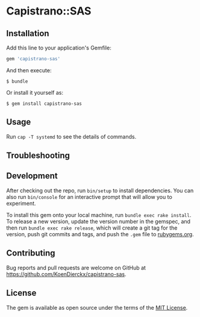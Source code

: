 # Capistrano::SAS


## Installation

Add this line to your application's Gemfile:

```ruby
gem 'capistrano-sas'
```

And then execute:

    $ bundle

Or install it yourself as:

    $ gem install capistrano-sas

## Usage

Run `cap -T systemd` to see the details of commands.

## Troubleshooting

## Development

After checking out the repo, run `bin/setup` to install dependencies. You can also run `bin/console` for an interactive prompt that will allow you to experiment.

To install this gem onto your local machine, run `bundle exec rake install`. To release a new version, update the version number in the gemspec, and then run `bundle exec rake release`, which will create a git tag for the version, push git commits and tags, and push the `.gem` file to [rubygems.org](https://rubygems.org).

## Contributing

Bug reports and pull requests are welcome on GitHub at https://github.com/KoenDierckx/capistrano-sas.


## License

The gem is available as open source under the terms of the [MIT License](http://opensource.org/licenses/MIT).

